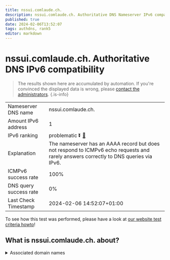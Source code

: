 ```yaml
---
title: nssui.comlaude.ch.
description: nssui.comlaude.ch. Authoritative DNS Nameserver IPv6 compatibility
published: true
date: 2024-02-06T13:52:07
tags: authdns, rank5
editor: markdown
---
```


# nssui.comlaude.ch. Authoritative DNS IPv6 compatibility

> The results shown here are accumulated by automation. If you're convinced the displayed data is wrong, please [contact the administrators](/howto/chat). 
{.is-info}




|   |   |
| - | - |
| Nameserver DNS name | nssui.comlaude.ch.
| Amount IPv6 address | 1
| IPv6 ranking | problematic :arrow_double_down: [🔗](/howto/ranking) |
| Explanation | The nameserver has an AAAA record but does not respond to ICMPv6 echo requests and rarely answers correctly to DNS queries via IPv6. |
| ICMPv6 success rate | 100%|
| DNS query success rate | 0% |
| Last Check Timestamp | 2024-02-06 14:52:07+01:00 |

To see how this test was performed, please have a look at [our website test criteria howto](/howto/testcriteria/authdns)!


## What is nssui.comlaude.ch. about?






<details>
<summary>Associated domain names</summary>

www.mundipharma.com

</details>
